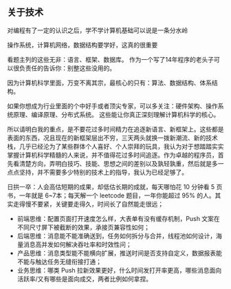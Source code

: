 ## 关于技术
对编程有了一定的认识之后，学不学计算机基础可以说是一条分水岭

操作系统，计算机网络，数据结构要学好，这真的很重要

看题主列的这些无非：语言、框架、数据库。
作为一个写了14年程序的老头子可以很负责任的告诉你：别整这些没用的。

因为计算机科学里面，万变不离其宗，最核心的只有：算法、数据结构、体系结构。

如果你想成为行业里面的个中好手或者顶尖专家，可以多关注：硬件架构、操作系统原理、编译原理、分布式系统。
这些能让你真正深刻理解计算机科学的核心。

所以请明白我的重点，是不要花过多时间精力在追逐新语言、新框架上。这些都是表面的东西，况且现在的新框架层出不穷，三天两头就换一拨新潮流、新的技术栈，几乎已经沦为了某些群体个人喜好、个人崇拜的玩具，我认为对于想踏踏实实掌握计算机科学精髓的人来说，并不值得花过多时间追逐。作为卓越的程序员，首先看清楚方向，弄明白技巧、技能、思想之间的差别以及孰轻孰重，然后就是多一点点坚持，并不需要多少特别的技术上的指导，我认为已经足够了。

日拱一卒：人会高估短期的成果，却低估长期的成就，每天哪怕花 10 分钟看 5 页书，一年就是 6~7本；每天解一个 leetcode 题目，一年你能超过 95% 的人。其实走得慢不要紧，关键要走得久，时间长了自然能走很远；

* 前端思维：配置页面打开速度怎么样，大表单有没有缓存机制，Push 文案在不同尺寸屏下被截断的效果，承接页兼容性如何；
* 后端思维：消息能不能准确送到，任务如何拆分与合并，线程池如何设计，海量消息高并发如何解决吞吐率和时效性问；
* 产品思维：消息类型能不能横向扩展，推送时间是否支持自定义，数据报表能不能与触达任务无缝衔接打通；
* 业务思维：哪类 Push 拉新效果更好，什么时间发打开率更高，哪些消息面向活跃率/又有哪些是面向成交，两者比例如何拿捏。